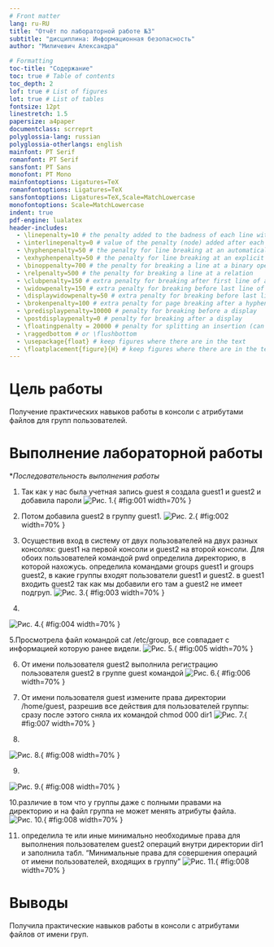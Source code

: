 ```yaml
---
# Front matter
lang: ru-RU
title: "Отчёт по лабораторной работе №3"
subtitle: "дисциплина: Информационная безопасность"
author: "Миличевич Александра"

# Formatting
toc-title: "Содержание"
toc: true # Table of contents
toc_depth: 2
lof: true # List of figures
lot: true # List of tables
fontsize: 12pt
linestretch: 1.5
papersize: a4paper
documentclass: scrreprt
polyglossia-lang: russian
polyglossia-otherlangs: english
mainfont: PT Serif
romanfont: PT Serif
sansfont: PT Sans
monofont: PT Mono
mainfontoptions: Ligatures=TeX
romanfontoptions: Ligatures=TeX
sansfontoptions: Ligatures=TeX,Scale=MatchLowercase
monofontoptions: Scale=MatchLowercase
indent: true
pdf-engine: lualatex
header-includes:
  - \linepenalty=10 # the penalty added to the badness of each line within a paragraph (no associated penalty node) Increasing the value makes tex try to have fewer lines in the paragraph.
  - \interlinepenalty=0 # value of the penalty (node) added after each line of a paragraph.
  - \hyphenpenalty=50 # the penalty for line breaking at an automatically inserted hyphen
  - \exhyphenpenalty=50 # the penalty for line breaking at an explicit hyphen
  - \binoppenalty=700 # the penalty for breaking a line at a binary operator
  - \relpenalty=500 # the penalty for breaking a line at a relation
  - \clubpenalty=150 # extra penalty for breaking after first line of a paragraph
  - \widowpenalty=150 # extra penalty for breaking before last line of a paragraph
  - \displaywidowpenalty=50 # extra penalty for breaking before last line before a display math
  - \brokenpenalty=100 # extra penalty for page breaking after a hyphenated line
  - \predisplaypenalty=10000 # penalty for breaking before a display
  - \postdisplaypenalty=0 # penalty for breaking after a display
  - \floatingpenalty = 20000 # penalty for splitting an insertion (can only be split footnote in standard LaTeX)
  - \raggedbottom # or \flushbottom
  - \usepackage{float} # keep figures where there are in the text
  - \floatplacement{figure}{H} # keep figures where there are in the text
---
```


# Цель работы

Получение практических навыков работы в консоли с атрибутами файлов для групп пользователей.
# Выполнение лабораторной работы

**Последовательность выполнения работы*

1. Так как у нас была учетная запись guest я создала guest1 и guest2 и добавила пароли
![Рис. 1.](image/p1.png){ #fig:001 width=70% }

2. Потом добавила guest2 в группу guest1.
![Рис. 2.](image/p2.png){ #fig:002 width=70% }

3. Осуществив вход в систему от двух пользователей на двух разных консолях: guest1 на первой консоли и guest2 на второй консоли.
 Для обоих пользователей командой pwd определила директорию, в которой  нахожусь. определила командами
groups guest1 и groups guest2, в какие группы входят пользователи guest1 и guest2. в guest1 входить guest2 так как мы добавили его там а guest2 не имеет подгруп.
![Рис. 3.](image/p3.png){ #fig:003 width=70% }

4. 
![Рис. 4.](image/p4.png){ #fig:004 width=70% }

5.Просмотрела файл командой cat /etc/group, все совпадает с информацией которую ранее видели.
![Рис. 5.](image/p5.png){ #fig:005 width=70% }

6. От имени пользователя guest2 выполнила регистрацию пользователя guest2 в группе guest командой
![Рис. 6.](image/p6.png){ #fig:006 width=70% }

7. От имени пользователя guest измените права директории /home/guest, разрешив все действия для пользователей группы: cразу после ээтого сняла их командой chmod 000 dir1
![Рис. 7.](image/p7.png){ #fig:007 width=70% }

8. 
![Рис. 8.](image/prava0.png){ #fig:008 width=70% }

9. 
![Рис. 9.](image/prava1.png){ #fig:008 width=70% }

10.различие в том что у группы даже с полными правами на директорию и на файл группа не может менять атрибуты файла.
![Рис. 10.](image/prava2.png){ #fig:008 width=70% }

11. определила те или иные минимально необходимые права для выполнения пользователем guest2 операций внутри директории dir1 и заполнила табл. “Минимальные права для совершения операций от имени пользователей, входящих в группу” 
![Рис. 11.](image/grupa.png){ #fig:008 width=70% }

# Выводы

Получила практические навыков работы в консоли с атрибутами файлов от имени груп.
